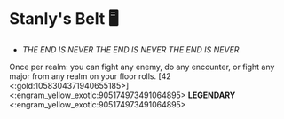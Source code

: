 # **Stanly's Belt 🖥️** 
- *THE END IS NEVER THE END IS NEVER THE END IS NEVER*

Once per realm: you can fight any enemy, do any encounter, or fight any major from any realm on your floor rolls. [42 <:gold:1058304371940655185>]
<:engram_yellow_exotic:905174973491064895> __LEGENDARY__ <:engram_yellow_exotic:905174973491064895>
